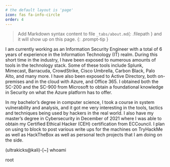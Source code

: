 ```yaml
---
# the default layout is 'page'
icon: fas fa-info-circle
order: 4
---
```


> Add Markdown syntax content to file `_tabs/about.md`{: .filepath } and it will show up on this page.
{: .prompt-tip }

I am currently working as an Information Security Engineer with a total of 6 years of experience in the Information Technology (IT) realm. During this short time in the industry, I have been exposed to numerous amounts of tools in the technology stack. Some of these tools include Splunk, Mimecast, Barracuda, CrowdStrike, Cisco Umbrella, Carbon Black, Palo Alto, and many more. I have also been exposed to Active Directory, both on-premises and in the cloud with Azure, and Office 365. I obtained both the SC-200 and the SC-900 from Microsoft to obtain a foundational knowledge in Security on what the Azure platform has to offer.

In my bachelor’s degree in computer science, I took a course in system vulnerability and analysis, and it got me very interesting in the tools, tactics and techniques being used by hackers in the real world. I also have my master’s degree in Cybersecurity in December of 2021 where I was able to obtain my Certified Ethical Hacker (CEH) certification from ECCouncil. I plan on using to block to post various write ups for the machines on TryHackMe as well as HackTheBox as well as personal tech projects that I am doing on the side.

(ultrakicks@kali)-[~] whoami

root
